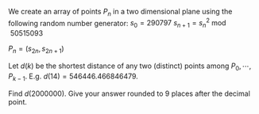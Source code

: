 We create an array of points  $P_n$ in a two dimensional plane using the following random number generator:
$s_0=290797$
$s_{n+1}={s_n}^2 \bmod 50515093$
 
$P_n=(s_{2n},s_{2n+1})$

Let $d(k)$  be the shortest distance of any two (distinct) points among $P_0, \cdots, P_{k - 1}$.
E.g. $d(14)=546446.466846479$.


Find $d(2000000)$. Give your answer rounded to $9$ places after the decimal point.
